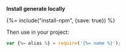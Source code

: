 **Install generate locally**

{%= include("install-npm", {save: true}) %}


Then use in your project:

```js
var {%= alias %} = require('{%= name %}');
```
